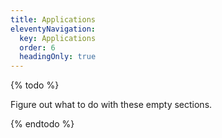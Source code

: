 ```yaml
---
title: Applications
eleventyNavigation:
  key: Applications
  order: 6
  headingOnly: true
---
```


{% todo %}

Figure out what to do with these empty sections.

{% endtodo %}
